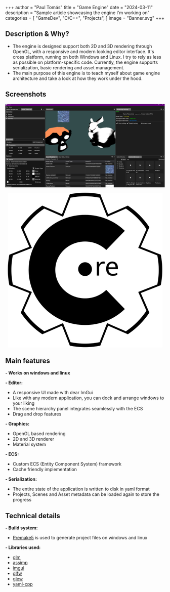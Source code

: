 +++
author = "Paul Tomás"
title = "Game Engine"
date = "2024-03-11"
description = "Sample article showcasing the engine I'm working on"
categories = [
    "GameDev",
    "C/C++",
    "Projects",
]
image = "Banner.svg"
+++

## Description & Why?
- The engine is designed support both 2D and 3D rendering through OpenGL, with a responsive and modern looking editor interface. It's cross platform, running on both Windows and Linux. I try to rely as less as possible on platform-specific code. Currently, the engine supports serialization, basic rendering and asset management.
- The main purpose of this engine is to teach myself about game engine architecture and take a look at how they work under the hood.

## Screenshots
![](Screenshot-3.png)
<div style="display: flex; align-items: center; gap: 1rem; justify-content: center;">
<img src="Logo.svg"></img>
</div>

## Main features
**- Works on windows and linux**

**- Editor:**
- A responsive UI made with dear ImGui
- Like with any modern application, you can dock and arrange windows to your liking
- The scene hierarchy panel integrates seamlessly with the ECS
- Drag and drop features

**- Graphics:**
- OpenGL based rendering
- 2D and 3D renderer
- Material system

**- ECS:**
- Custom ECS (Entity Component System) framework
- Cache friendly implementation

**- Serialization:**
- The entire state of the application is written to disk in yaml format
- Projects, Scenes and Asset metadata can be loaded again to store the progress

## Technical details
**- Build system:**
- [Premake5](https://github.com/premake/premake-core) is used to generate project files on windows and linux

**- Libraries used:**
- [glm](https://github.com/g-truc/glm)
- [assimp](https://github.com/Politofr09/glfw)
- [imgui](https://github.com/ocornut/imgui)
- [glfw](https://github.com/Politofr09/glfw)
- [glew](https://github.com/nigels-com/glew)
- [yaml-cpp](https://github.com/jbeder/yaml-cpp)